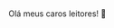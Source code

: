 ###
Olá meus caros leitores! 👋
<!--
👦 Pedro Lucas:
irei contar um pouco de minha carreira profissional para que vocês me conheçam, assim compreenderão melhor minhas habilidades e vida profissional.
Primeiramente sou estudante faço um curso técnico profissionalizante (Curso Técnico em Informática) onde faz parte da Tecnologia da Informação (T.I)
👨‍💻 Tenho algumas aptidões com:
Desenvolvimento Web (HTML, CSS, Javascript). 🌐
Arquitetura e Manutenção de Computadores. 💻
Sistemas Operacionais. 💻
Fundamentos da T.I: Hardware e Software. 💻
Fundamentos da Lógica de Programação. 📖
Informática Básica (Word, Excel e Power Point). 🏢
Inglês Técnico. 💬
Empreendedorismo. 💸
Mundo do Trabalho. 💼
Gestão de tempo. ⌚
Projeto de vida. 🚀
Postura e Imagem Profissional. 👦
-->
